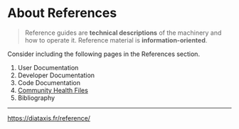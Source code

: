# About References

>Reference guides are **technical descriptions** of the machinery and how to operate it. Reference material is **information-oriented**.

Consider including the following pages in the References section.

1. User Documentation
2. Developer Documentation
3. Code Documentation
4. [Community Health Files](https://docs.github.com/en/communities/setting-up-your-project-for-healthy-contributions/creating-a-default-community-health-file)
5. Bibliography

---
https://diataxis.fr/reference/
